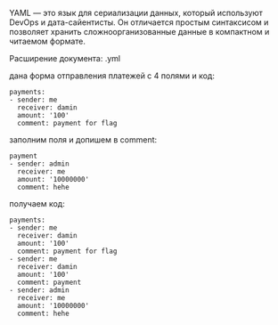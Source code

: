 YAML — это язык для сериализации данных, который используют DevOps и дата-сайентисты. Он отличается простым синтаксисом и позволяет хранить сложноорганизованные данные в компактном и читаемом формате.

Расширение документа: .yml

дана форма отправления платежей с 4 полями и код:
```
payments:
- sender: me
  receiver: damin
  amount: '100'
  comment: payment for flag
```
заполним поля и допишем в comment:
```
payment
- sender: admin
  receiver: me
  amount: '10000000'
  comment: hehe
```
получаем код:
```
payments:
- sender: me
  receiver: damin
  amount: '100'
  comment: payment for flag
- sender: me
  receiver: damin
  amount: '100'
  comment: payment
- sender: admin
  receiver: me
  amount: '10000000'
  comment: hehe
